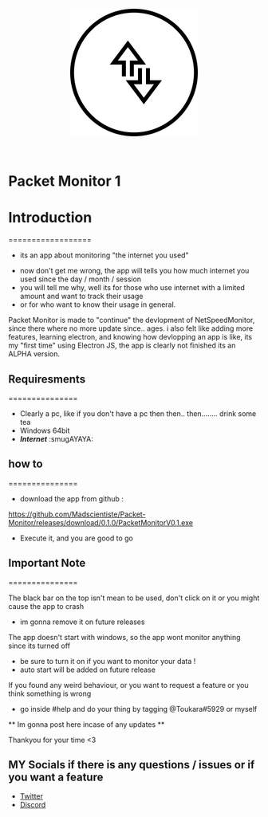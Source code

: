 
<p align="center">
  <img width="256" height="256" src="/PacketMonitor.png">
</p>

<br />


# Packet Monitor 1

# Introduction
==================

* its an app about monitoring "the internet you used"
- now don't get me wrong, the app will tells you how much internet you used since the day / month / session
- you will tell me why, well its for those who use internet with a limited amount and want to track their usage
-  or for who want to know their usage in general.

Packet Monitor is made to "continue" the devlopment of NetSpeedMonitor, since there where no more update since.. ages.
i also felt like adding more features, learning electron, and knowing how devlopping an app is like, 
its my "first time" using Electron JS, the app is clearly not finished its an ALPHA version.


## Requiresments  
===============

* Clearly a pc, like if you don't have a pc then then.. then........ drink some tea
* Windows 64bit
* ***Internet*** :smugAYAYA: 


## how to
===============

* download the app from github :

<https://github.com/Madscientiste/Packet-Monitor/releases/download/0.1.0/PacketMonitorV0.1.exe>

* Execute it, and you are good to go

## Important Note
===============

The black bar on the top isn't mean to be used, don't click on it or you might cause the app to crash
- im gonna remove it on future releases

The app doesn't start with windows, so the app wont monitor anything since its turned off
- be sure to turn it on if you want to monitor your data ! 
- auto start will be added on future release

If you found any weird behaviour, or you want to request a feature or you think something is wrong 
- go inside #help and do your thing by tagging @Toukara#5929 or myself

** Im gonna post here incase of any updates **

Thankyou for your time <3

## MY Socials if there is any questions / issues or if you want a feature
 * [Twitter](https://twitter.com/njustn0) <br />
 * [Discord](https://discord.gg/mJVB5xE)
